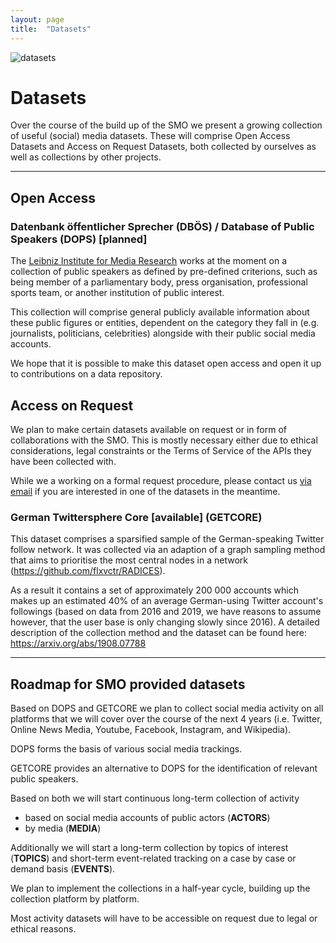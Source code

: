 ```yaml
---
layout: page
title:  "Datasets"
---
```


![datasets](https://www.verdict.co.uk/wp-content/uploads/2020/01/Leading-data-trends-in-big-data.jpg)

# Datasets
Over the course of the build up of the SMO we present a growing collection of useful (social) media datasets. These will comprise Open Access Datasets and Access on Request Datasets, both collected by ourselves as well as collections by other projects.

***

## Open Access

### Datenbank öffentlicher Sprecher (DBÖS) / Database of Public Speakers (DOPS) [planned]

The [Leibniz Institute for Media Research](https://leibniz-hbi.de) works at the moment on a collection of public speakers as defined by pre-defined criterions, such as being member of a parliamentary body, press organisation, professional sports team, or another institution of public interest.

This collection will comprise general publicly available information about these public figures or entities, dependent on the category they fall in (e.g. journalists, politicians, celebrities) alongside with their public social media accounts.

We hope that it is possible to make this dataset open access and open it up to contributions on a data repository.

## Access on Request

We plan to make certain datasets available on request or in form of collaborations with the SMO. This is mostly necessary either due to ethical considerations, legal constraints or the Terms of Service of the APIs they have been collected with.

While we a working on a formal request procedure, please contact us [via email](mailto:smo@leibniz-hbi.de) if you are interested in one of the datasets in the meantime.

### German Twittersphere Core [available] (GETCORE)

This dataset comprises a sparsified sample of the German-speaking Twitter follow network. It was collected via an adaption of a graph sampling method that aims to prioritise the most central nodes in a network (https://github.com/flxvctr/RADICES).

As a result it contains a set of approximately 200 000 accounts which makes up an estimated 40% of an average German-using Twitter account's followings (based on data from 2016 and 2019, we have reasons to assume however, that the user base is only changing slowly since 2016). A detailed description of the collection method and the dataset can be found here: https://arxiv.org/abs/1908.07788

***

## Roadmap for SMO provided datasets

Based on DOPS and GETCORE we plan to collect social media activity on all platforms that we will cover over the course of the next 4 years (i.e. Twitter, Online News Media, Youtube, Facebook, Instagram, and Wikipedia).

DOPS forms the basis of various social media trackings.

GETCORE provides an alternative to DOPS for the identification of relevant public speakers.

Based on both we will start continuous long-term collection of activity

* based on social media accounts of public actors (__ACTORS__)
* by media (__MEDIA__)

Additionally we will start a long-term collection by topics of interest (__TOPICS__) and short-term event-related tracking on a case by case or demand basis (__EVENTS__).

We plan to implement the collections in a half-year cycle, building up the collection platform by platform.

Most activity datasets will have to be accessible on request due to legal or ethical reasons.
